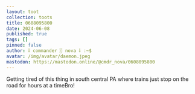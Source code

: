 ```yaml
---
layout: toot
collection: toots
title: 0608095800
date: 2024-06-08
published: true
tags: []
pinned: false
author: ⸸ commander ░ nova ⸸ :~$
avatar: /img/avatar/daemon.jpeg
mastodon: https://mastodon.online/@cmdr_nova/0608095800
---
```


Getting tired of this thing in south central PA where trains just stop on the road for hours at a timeBro!
